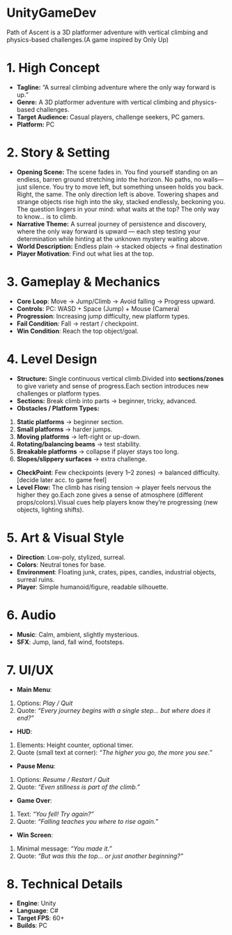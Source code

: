 # UnityGameDev
Path of Ascent is a 3D platformer adventure with vertical climbing and physics-based challenges.(A game inspired by Only Up)

# 1. High Concept

- **Tagline:** “A surreal climbing adventure where the only way forward is up.”
- **Genre:** A 3D platformer adventure with vertical climbing and physics-based challenges.
- **Target Audience:** Casual players, challenge seekers, PC gamers.
- **Platform:** PC

# 2. Story & Setting

- **Opening Scene:** The scene fades in. You find yourself standing on an endless, barren ground stretching into the horizon. No paths, no walls—just silence. You try to move left, but something unseen holds you back. Right, the same. The only direction left is above. Towering shapes and strange objects rise high into the sky, stacked endlessly, beckoning you. The question lingers in your mind: what waits at the top? The only way to know… is to climb.
- **Narrative Theme:** A surreal journey of persistence and discovery, where the only way forward is upward — each step testing your determination while hinting at the unknown mystery waiting above.
- **World Description:** Endless plain → stacked objects → final destination
- **Player Motivation**: Find out what lies at the top.

# 3. Gameplay & Mechanics

- **Core Loop**: Move → Jump/Climb → Avoid falling → Progress upward.
- **Controls**: PC: WASD + Space (Jump) + Mouse (Camera)
- **Progression**: Increasing jump difficulty, new platform types.
- **Fail Condition**: Fall → restart / checkpoint.
- **Win Condition**: Reach the top object/goal.

# 4. Level Design

- **Structure:** Single continuous vertical climb.Divided into **sections/zones** to give variety and sense of progress.Each section introduces new challenges or platform types.
- **Sections:** Break climb into parts → beginner, tricky, advanced.
- **Obstacles / Platform Types:**
1. **Static platforms** → beginner section.
2. **Small platforms** → harder jumps.
3. **Moving platforms** → left-right or up-down.
4. **Rotating/balancing beams** → test stability.
5. **Breakable platforms** → collapse if player stays too long.
6. **Slopes/slippery surfaces** → extra challenge.
- **CheckPoint**: Few checkpoints (every 1–2 zones) → balanced difficulty.[decide later acc. to game feel]
- **Level Flow:** The climb has rising tension → player feels nervous the higher they go.Each zone gives a sense of atmosphere (different props/colors).Visual cues help players know they’re progressing (new objects, lighting shifts).

# 5. Art & Visual Style

- **Direction**: Low-poly, stylized, surreal.
- **Colors**: Neutral tones for base.
- **Environment**: Floating junk, crates, pipes, candies, industrial objects, surreal ruins.
- **Player**: Simple humanoid/figure, readable silhouette.

# 6. Audio

- **Music**: Calm, ambient, slightly mysterious.
- **SFX**: Jump, land, fall wind, footsteps.

# 7. UI/UX

- **Main Menu**:
1. Options: *Play / Quit*
2. Quote: *“Every journey begins with a single step… but where does it end?”*
- **HUD**:
1. Elements: Height counter, optional timer.
2. Quote (small text at corner): *“The higher you go, the more you see.”*
- **Pause Menu**:
1. Options: *Resume / Restart / Quit*
2. Quote: *“Even stillness is part of the climb.”*
- **Game Over**:
1. Text: *“You fell! Try again?”*
2. Quote: *“Falling teaches you where to rise again.”*
- **Win Screen**:
1. Minimal message: *“You made it.”*
2. Quote: *“But was this the top… or just another beginning?”*

# 8. Technical Details

- **Engine**: Unity
- **Language**: C#
- **Target FPS**: 60+
- **Builds**: PC